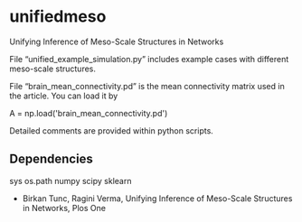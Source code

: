 ﻿# unifiedmeso
Unifying Inference of Meso-Scale Structures in Networks

File “unified_example_simulation.py” includes example cases with different meso-scale structures. 

File “brain_mean_connectivity.pd” is the mean connectivity matrix used in the article. You can load it by

A = np.load('brain_mean_connectivity.pd')

Detailed comments are provided within python scripts.


Dependencies
-----------------------
sys
os.path
numpy
scipy
sklearn


* Birkan Tunc, Ragini Verma, Unifying Inference of Meso-Scale Structures in Networks, Plos One
